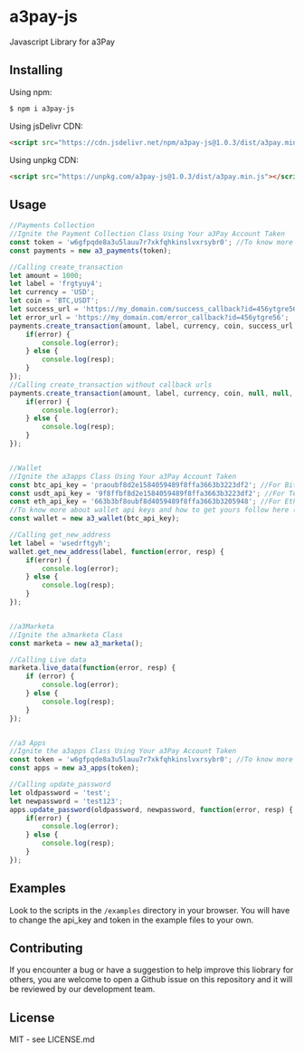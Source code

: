 # a3pay-js
Javascript Library for a3Pay


## Installing

Using npm:

```bash
$ npm i a3pay-js
```

Using jsDelivr CDN:

```html
<script src="https://cdn.jsdelivr.net/npm/a3pay-js@1.0.3/dist/a3pay.min.js"></script>
```

Using unpkg CDN:

```html
<script src="https://unpkg.com/a3pay-js@1.0.3/dist/a3pay.min.js"></script>
```

## Usage
```js
//Payments Collection
//Ignite the Payment Collection Class Using Your a3Pay Account Taken
const token = 'w6gfpqde8a3u5lauu7r7xkfqhkinslvxrsybr0'; //To know more about tokens and how to get yours follow here (https://a3pay.co/docs/#access_token)
const payments = new a3_payments(token);

//Calling create_transaction
let amount = 1000;
let label = 'frgtyuy4';
let currency = 'USD';
let coin = 'BTC,USDT';
let success_url = 'https://my_domain.com/success_callback?id=456ytgre56';
let error_url = 'https://my_domain.com/error_callback?id=456ytgre56';
payments.create_transaction(amount, label, currency, coin, success_url, error_url, function(error, resp) {
    if(error) {
        console.log(error);
    } else {
        console.log(resp);
    }
});
//Calling create_transaction without callback urls
payments.create_transaction(amount, label, currency, coin, null, null, function(error, resp) {
    if(error) {
        console.log(error);
    } else {
        console.log(resp);
    }
});


//Wallet
//Ignite the a3apps Class Using Your a3Pay Account Taken
const btc_api_key = 'praoubf8d2e1584059489f8ffa3663b3223df2'; //For Bitcoin
const usdt_api_key = '9f8ffbf8d2e1584059489f8ffa3663b3223df2'; //For Tether USDT
const eth_api_key = '663b3bf8oubf8d4059489f8ffa3663b3205948'; //For Ethereum
//To know more about wallet api keys and how to get yours follow here (https://a3pay.co/docs/#api_key)
const wallet = new a3_wallet(btc_api_key);

//Calling get_new_address
let label = 'wsedrftgyh';
wallet.get_new_address(label, function(error, resp) {
    if(error) {
        console.log(error);
    } else {
        console.log(resp);
    }
});


//a3Marketa
//Ignite the a3marketa Class
const marketa = new a3_marketa();

//Calling Live data
marketa.live_data(function(error, resp) {
    if (error) {
        console.log(error);
    } else {
        console.log(resp);
    }
});


//a3 Apps
//Ignite the a3apps Class Using Your a3Pay Account Taken
const token = 'w6gfpqde8a3u5lauu7r7xkfqhkinslvxrsybr0'; //To know more about tokens and how to get yours follow here (https://a3pay.co/docs/#access_token)
const apps = new a3_apps(token);

//Calling update_password
let oldpassword = 'test';
let newpassword = 'test123';
apps.update_password(oldpassword, newpassword, function(error, resp) {
    if(error) {
        console.log(error);
    } else {
        console.log(resp);
    }
});


```


## Examples
Look to the scripts in the `/examples` directory in your browser. You will have to change the api_key and token in the example files to your own.


## Contributing
If you encounter a bug or have a suggestion to help improve this liobrary for others, you are welcome to open a Github issue on this repository and it will be reviewed by our development team.


## License
MIT - see LICENSE.md
